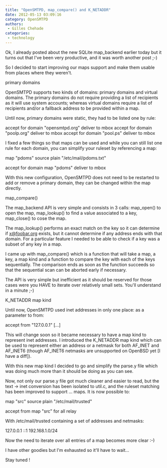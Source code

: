 ```yaml
---
title: "OpenSMTPD, map_compare() and K_NETADDR"
date: 2012-05-13 03:09:16
category: OpenSMTPD
authors:
 - Gilles Chehade
categories:
 - technology
---
```


Ok, I already posted about the new SQLite map_backend earlier today but it turns out that I've been very productive, and it was worth another post ;-)

So I decided to start improving our maps support and make them usable from places where they weren't.

primary domains

OpenSMTPD supports two kinds of domains: primary domains and virtual domains. The primary domains do not require providing a list of recipients as it will use system accounts; whereas virtual domains require a list of recipients and/or a fallback address to be provided within a map.

Until now, primary domains were static, they had to be listed one by rule:

accept for domain "opensmtpd.org" deliver to mbox accept for domain "poolp.org" deliver to mbox accept for domain "pool.ps" deliver to mbox

I fixed a few things so that maps can be used and while you can still list one rule for each domain, you can simplify your ruleset by referencing a map:

map "pdoms" source plain "/etc/mail/pdoms.txt"

accept for domain map "pdoms" deliver to mbox

With this new configuration, OpenSMTPD does not need to be restarted to add or remove a primary domain, they can be changed within the map directly.

map_compare()

The map_backend API is very simple and consists in 3 calls: map_open() to open the map, map_lookup() to find a value associated to a key, map_close() to cose the map.

The map_lookup() performs an exact match on the key so it can determine if x@foobar.org exists, but it cannot determine if any address ends with that domain. For a particular feature I needed to be able to check if a key was a subset of any key in a map.

I came up with map_compare() which is a function that will take a map, a key, a map kind and a function to compare the key with each of the keys sequentially. The comparison ends as soon as the function succeeds so that the sequential scan can be aborted early if necessary.

The API is very simple but inefficient as it should be reserved for those cases were you HAVE to iterate over relatively small sets. You'll understand in a minute ;-)

K_NETADDR map kind

Until now, OpenSMTPD used inet addresses in only one place: as a parameter to from:

accept from "127.0.0.1" [...]

This will change soon so it became necessary to have a map kind to represent inet addresses. I introduced the K_NETADDR map kind which can be used to represent either an address or a netmask for both AF_INET and AF_INET6 (though AF_INET6 netmasks are unsupported on OpenBSD yet [I have a diff]).

With this new map kind I decided to go and simplify the parse.y file which was doing much more than it should be doing as you can see.

Now, not only our parse.y file got much cleaner and easier to read, but the text -> inet conversion has been isolated to util.c, and the ruleset matching has been improved to support ... maps. It is now possible to:

map "src" source plain "/etc/mail/trusted"

 accept from map "src" for all relay

With /etc/mail/trusted containing a set of addresses and netmasks:

127.0.0.1 ::1 192.168.1.0/24

Now the need to iterate over all entries of a map becomes more clear :-)

I have other goodies but I'm exhausted so it'll have to wait...

Stay tuned !
